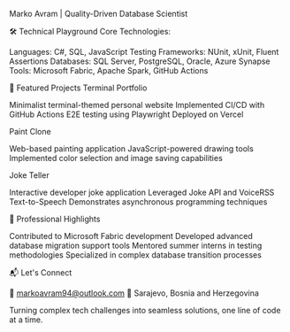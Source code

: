 Marko Avram | Quality-Driven Database Scientist

🛠 Technical Playground
Core Technologies:

Languages: C#, SQL, JavaScript
Testing Frameworks: NUnit, xUnit, Fluent Assertions
Databases: SQL Server, PostgreSQL, Oracle, Azure Synapse
Tools: Microsoft Fabric, Apache Spark, GitHub Actions

🚀 Featured Projects
Terminal Portfolio

Minimalist terminal-themed personal website
Implemented CI/CD with GitHub Actions
E2E testing using Playwright
Deployed on Vercel

Paint Clone

Web-based painting application
JavaScript-powered drawing tools
Implemented color selection and image saving capabilities

Joke Teller

Interactive developer joke application
Leveraged Joke API and VoiceRSS Text-to-Speech
Demonstrates asynchronous programming techniques

🔬 Professional Highlights

Contributed to Microsoft Fabric development
Developed advanced database migration support tools
Mentored summer interns in testing methodologies
Specialized in complex database transition processes

📬 Let's Connect

📧 markoavram94@outlook.com
📍 Sarajevo, Bosnia and Herzegovina

Turning complex tech challenges into seamless solutions, one line of code at a time.
